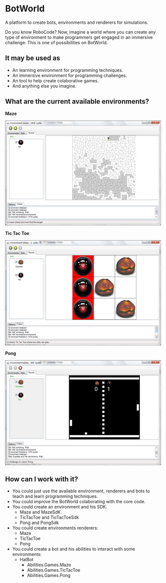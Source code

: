BotWorld
==================

A platform to create bots, environments and renderers for simulations.

Do you know RoboCode? Now, imagine a world where you can create any type of environment to make programmers get engaged in an immersive challenge. This is one of possibilities on BotWorld.

It may be used as
--------

- An learning environment for programming techniques.
- An immersive environment for programming challenges.
- An tool to help create colaborative games.
- And anything else you imagine.

What are the current available environments?
--------
**Maze**

![](docs/screenshots/Maze.png)

**Tic Tac Toe**

![](docs/screenshots/TicTacToe.png)

**Pong**

![](docs/screenshots/Pong.png)

How can I work with it?
--------
- You could just use the available environment, renderers and bots to teach and learn programming techniques.
- You could improve the BotWorld colaborating with the core code.
- You could create an environment and his SDK:
	- Maze and MazeSdK.
	- TicTacToe and TicTacToeSdk
	- Pong and PongSdk
- You could create environments renderers:
	- Maze
	- TicTacToe
	- Pong
- You could create a bot and his abilities to interact with some environments:
	- HalBot
		- Abilities.Games.Maze
		- Abilities.Games.TicTacToe
		- Abilities.Games.Pong




